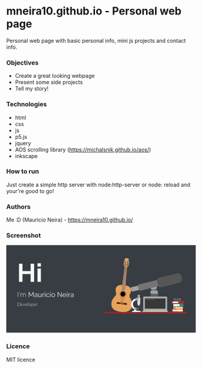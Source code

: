 # mneira10.github.io - Personal web page

Personal web page with basic personal info, mini js projects and contact info.

### Objectives

- Create a great looking webpage
- Present some side projects
- Tell my story!

### Technologies

- html
- css
- js
- p5.js
- jquery
- AOS scrolling library (https://michalsnik.github.io/aos/)
- inkscape

### How to run

Just create a simple http server with node:http-server or node: reload and your're good to go!

### Authors

Me :D (Mauricio Neira) - https://mneira10.github.io/

### Screenshot

![alt myWebPage](./screenshot.png)

### Licence

MIT licence



